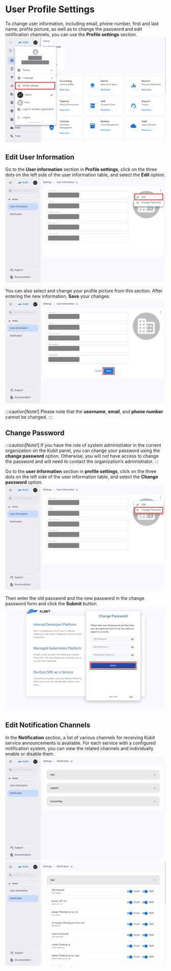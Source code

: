 # User Profile Settings

To change user information, including email, phone number, first and last name, profile picture, as well as to change the password and edit notification channels, you can use the **Profile settings** section.
![Profile: profile settings](profile-settings.png)

## Edit User Information

Go to the **User information** section in **Profile settings**, click on the three dots on the left side of the user information table, and select the **Edit** option.
![Profile: edit profile info btn](edit-user-info-btn.png)

You can also select and change your profile picture from this section. After entering the new information, **Save** your changes.
![Profile: edit user form](edit-user-form.png)

:::caution[Note!]
Please note that the **username**, **email**, and **phone number** cannot be changed.
:::

## Change Password

:::caution[Note!]
If you have the role of system administrator in the current organization on the Kubit panel, you can change your password using the **change password** option. Otherwise, you will not have access to change the password and will need to contact the organization’s administrator.
:::

Go to the **user information** section in **profile settings**, click on the three dots on the left side of the user information table, and select the **Change password** option.
![Profile: change password btn](change-password-btn.png)

Then enter the old password and the new password in the change password form and click the **Submit** button.
![Profile: change password form](change-password-form.png)

## Edit Notification Channels

In the **Notification** section, a list of various channels for receiving Kubit service announcements is available. For each service with a configured notification system, you can view the related channels and individually enable or disable them.
![Profile: profile notices](profile-notices.png)
![Profile: notices list](notices-list.png)
